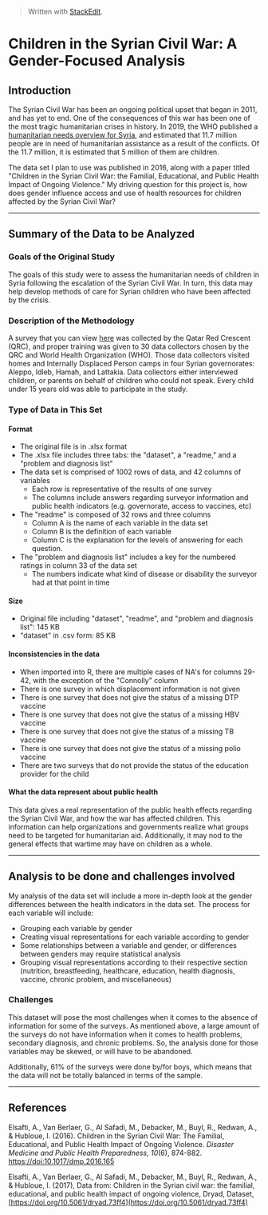 ﻿


> Written with [StackEdit](https://stackedit.io/).
# Children in the Syrian Civil War: A Gender-Focused Analysis
 ## Introduction
The Syrian Civil War has been an ongoing political upset that began in 2011, and has yet to end. One of the consequences of this war has been one of the most tragic humanitarian crises in history. In 2019, the WHO published a [humanitarian needs overview for Syria](https://reliefweb.int/sites/reliefweb.int/files/resources/2019_Syr_HNO_Full.pdf), and estimated that 11.7 million people are in need of humanitarian assistance as a result of the conflicts. Of the 11.7 million, it is estimated that 5 million of them are children. 

The data set I plan to use was published in 2016, along with a paper titled "Children in the Syrian Civil War: the Familial, Educational, and Public Health Impact of Ongoing Violence." My driving question for this project is, how does gender influence access and use of health resources for children affected by the Syrian Civil War?

<hr>

## Summary of the Data to be Analyzed

### Goals of the Original Study
The goals of this study were to assess the humanitarian needs of children in Syria following the escalation of the Syrian Civil War. In turn, this data may help develop methods of care for Syrian children who have been affected by the crisis. 

### Description of the Methodology
A survey that you can view [here](https://www.cambridge.org/core/journals/disaster-medicine-and-public-health-preparedness/article/children-in-the-syrian-civil-war-the-familial-educational-and-public-health-impact-of-ongoing-violence/A7CC15D863191359990082151EC66186#supplementary-materials) was collected by the Qatar Red Crescent (QRC), and proper training was given to 30 data collectors chosen by the QRC and World Health Organization (WHO). Those data collectors visited homes and Internally Displaced Person camps in four Syrian governorates: Aleppo, Idleb, Hamah, and Lattakia. Data collectors either interviewed children, or parents on behalf of children who could not speak. Every child under 15 years old was able to participate in the study. 

### Type of Data in This Set 
#### Format
* The original file is in .xlsx format
* The .xlsx file includes three tabs: the "dataset", a "readme," and a "problem and diagnosis list"
* The data set is comprised of 1002 rows of data, and 42 columns of variables
	* Each row is representative of the results of one survey
	* The columns include answers regarding surveyor information and public health indicators (e.g. governorate, access to vaccines, etc)
* The "readme" is composed of 32 rows and three columns
	* Column A is the name of each variable in the data set
	* Column B is the definition of each variable
	* Column C is the explanation for the levels of answering for each question. 
* The "problem and diagnosis list" includes a key for the numbered ratings in column 33 of the data set
	* The numbers indicate what kind of disease or disability the surveyor had at that point in time 
#### Size
* Original file including "dataset", "readme", and "problem and diagnosis list": 145 KB
* "dataset" in .csv form: 85 KB
#### Inconsistencies in the data
* When imported into R, there are multiple cases of NA's for columns 29-42, with the exception of the "Connolly" column
*  There is one survey in which displacement information is not given
* There is one survey that does not give the status of a missing DTP vaccine
* There is one survey that does not give the status of a missing HBV vaccine
* There is one survey that does not give the status of a missing TB vaccine
* There is one survey that does not give the status of a missing polio vaccine
* There are two surveys that do not provide the status of the education provider for the child

#### What the data represent about public health
This data gives a real representation of the public health effects regarding the Syrian Civil War, and how the war has affected children. This information can help organizations and governments realize what groups need to be targeted for humanitarian aid. Additionally, it may nod to the general effects that wartime may have on children as a whole. 


<hr>

##  Analysis to be done and challenges involved
My analysis of the data set will include a more in-depth look at the gender differences between the health indicators in the data set. The process for each variable will include:
* Grouping each variable by gender
* Creating visual representations for each variable according to gender
* Some relationships between a variable and gender, or differences between genders may require statistical analysis
* Grouping visual representations according to their respective section (nutrition, breastfeeding, healthcare, education, health diagnosis, vaccine, chronic problem, and miscellaneous)
### Challenges
This dataset will pose the most challenges when it comes to the absence of information for some of the surveys. As mentioned above, a large amount of the surveys do not have information when it comes to health problems, secondary diagnosis, and chronic problems. So, the analysis done for those variables may be skewed, or will have to be abandoned. 

Additionally, 61% of the surveys were done by/for boys, which means that the data will not be totally balanced in terms of the sample. 

<hr>

## References

Elsafti, A., Van Berlaer, G., Al Safadi, M., Debacker, M., Buyl, R., Redwan, A., & Hubloue, I. (2016). Children in the Syrian Civil War: The Familial, Educational, and Public Health Impact of Ongoing Violence. _Disaster Medicine and Public Health Preparedness,_  _10_(6), 874-882.  [https://doi:10.1017/dmp.2016.165 ](https://www.cambridge.org/core/journals/disaster-medicine-and-public-health-preparedness/article/children-in-the-syrian-civil-war-the-familial-educational-and-public-health-impact-of-ongoing-violence/A7CC15D863191359990082151EC66186#article)

Elsafti, A., Van Berlaer, G., Al Safadi, M., Debacker, M., Buyl, R., Redwan, A., & Hubloue, I. (2017), Data from: Children in the Syrian civil war: the familial, educational, and public health impact of ongoing violence, Dryad, Dataset, [https://doi.org/10.5061/dryad.73ff4](https://doi.org/10.5061/dryad.73ff4)

